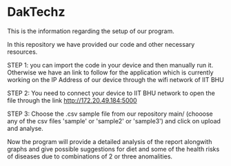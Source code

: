 # DakTechz

This is the information regarding the setup of our program.

In this repository we have provided our code and other necessary resources.


STEP 1: you can import the code in your device and then manually run it.
         Otherwise we have an link to follow for the application which is currently working on the IP Address of our device through the wifi network of IIT BHU

STEP 2: You need to connect your device to IIT BHU network to open the file through the link 
        http://172.20.49.184:5000

STEP 3: Choose the .csv sample file from our repository
main/ (chooose any of the csv files 'sample' or 'sample2' or 'sample3')
and click on upload and analyse.

Now the program will provide a detailed analysis of the report alongwith graphs and give possible suggestions for diet and some of the health risks of diseases due to combinations of 2 or three anomalities.
